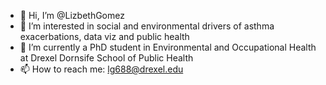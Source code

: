 - 👋 Hi, I’m @LizbethGomez
- 👀 I’m interested in social and environmental drivers of asthma exacerbations, data viz and public health
- 🌱 I’m currently a PhD student in Environmental and Occupational Health at Drexel Dornsife School of Public Health
- 📫 How to reach me: lg688@drexel.edu

<!---
LizbethGomez/LizbethGomez is a ✨ special ✨ repository because its `README.md` (this file) appears on your GitHub profile.
You can click the Preview link to take a look at your changes.
--->
